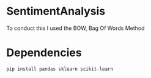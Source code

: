 # SentimentAnalysis
To conduct this I used the BOW, Bag Of Words Method

# Dependencies
```
pip install pandas sklearn scikit-learn
```
